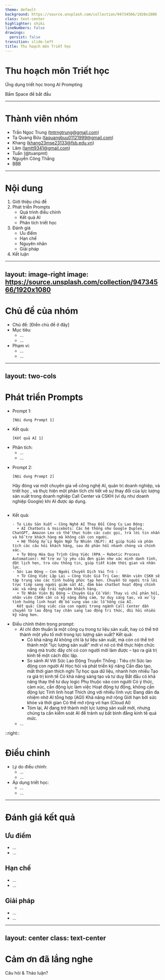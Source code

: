 ```yaml
---
theme: default
background: https://source.unsplash.com/collection/94734566/1920x1080
class: text-center
highlighter: shiki
lineNumbers: false
drawings:
  persist: false
transition: slide-left
title: Thu hoạch môn Triết học
---
```


# Thu hoạch môn Triết học
Ứng dụng triết học trong AI Prompting

<div class="pt-12">
  <span @click="$slidev.nav.next" class="px-2 py-1 rounded cursor-pointer" hover="bg-white bg-opacity-10">
    Bấm Space để bắt đầu <carbon:arrow-right class="inline"/>
  </span>
</div>

---

# Thành viên nhóm

<v-clicks>

- Trần Ngọc Trung (tntrngtrung@gmail.com)
- Tạ Quang Bửu (taquangbuu01121999@gmail.com)
- Khang (khang23mse23133@fsb.edu.vn)
- Lâm (lamtt9341@gmail.com)
- Tuấn (@tuanpmt)
- Nguyễn Công Thắng
- BBB

</v-clicks>

---

# Nội dung

<v-clicks>

1. Giới thiệu chủ đề
2. Phát triển Prompts
   - Quá trình điều chỉnh
   - Kết quả AI
   - Phân tích triết học
3. Đánh giá
   - Ưu điểm
   - Hạn chế
   - Nguyên nhân
   - Giải pháp
4. Kết luận

</v-clicks>

---
layout: image-right
image: https://source.unsplash.com/collection/94734566/1920x1080
---

# Chủ đề của nhóm

<v-clicks>

- Chủ đề: [Điền chủ đề ở đây]
- Mục tiêu:
  - ...
  - ...
- Phạm vi:
  - ...
  - ...

</v-clicks>

---
layout: two-cols
---

# Phát triển Prompts

<v-clicks>

- Prompt 1:
  ```
  [Nội dung Prompt 1]
  ```
- Kết quả:
  ```
  [Kết quả AI 1]
  ```
- Phân tích:
  - ...
  - ...

</v-clicks>

<v-clicks>

- Prompt 2:
  ```
  [Nội dung Prompt 2]
  ```
  Hãy đóng vai một chuyên gia về công nghệ AI, quản trị doanh nghiệp, và triết học , và thực hiện một phân tích chi tiết về sự thay đổi của lực lượng sản xuất trong doanh nghiệp Call Center và CSKH (ví dụ như doanh nghiệp Google) khi AI được áp dụng.
  ```
- Kết quả:
  ```
  - Tư Liệu Sản Xuất – Công Nghệ AI Thay Đổi Công Cụ Lao Động:
    + AI Chatbots & Voicebots: Các hệ thống như Google Duplex, ChatGPT, Amazon Lex có thể thực hiện các cuộc gọi, trả lời tin nhắn và hỗ trợ khách hàng mà không cần con người.
    + Hệ Thống Xử Lý Ngôn Ngữ Tự Nhiên (NLP): AI giúp hiểu và phân tích các câu hỏi khách hàng, sau đó phản hồi nhanh chóng và chính xác.
    + Tự Động Hóa Quy Trình Công Việc (RPA – Robotic Process Automation): Hỗ trợ xử lý yêu cầu đơn giản như xác minh danh tính, đặt lịch hẹn, tra cứu thông tin, giúp tiết kiệm thời gian và nhân lực.
  - Sức Lao Động – Con Người Chuyển Dịch Vai Trò :
    + Từ Công Việc Lặp Lại → Công Việc Giá Trị Cao: Nhân viên CSKH sẽ tập trung vào các tình huống phức tạp hơn. Chuyển từ người trả lời trực tiếp sang người giám sát AI, đảm bảo chatbot hoạt động chính xác và nâng cấp trải nghiệm khách hàng.
    + Từ Nhân Viên Bị Động → Chuyên Gia Cố Vấn: Thay vì chỉ phản hồi, nhân viên CSKH cần có kỹ năng đồng cảm, tư duy sáng tạo, và xử lý tình huống linh hoạt để bổ sung vào các lỗ hổng của AI.
    Kết quả: Công việc của con người trong ngành Call Center dần chuyển từ lao động tay chân sang lao động tri thức, đòi hỏi nhiều kỹ năng hơn.
  ```
- Điều chỉnh thêm trong prompt:
  - AI chỉ đơn thuần là một công cụ trong tư liệu sản xuất, hay có thể trở thành một yếu tố mới trong lực lượng sản xuất?
    Kết quả:
      + Có khả năng AI không chỉ là tư liệu sản xuất, mà còn có thể trở thành một "lực lượng sản xuất" mới vì nó có thể thực hiện chức năng mà trước đây chỉ có con người mới làm được – tạo ra giá trị kinh tế một cách độc lập.
      + So sánh AI Với Sức Lao Động Truyền Thống :
          Tiêu chí	                      Sức lao động con người	                      AI
          Học hỏi và phát triển kỹ năng	  Cần đào tạo, mất thời gian thích nghi	        Tự học qua dữ liệu, nhanh hơn nhiều
          Tạo ra giá trị kinh tế	        Có khả năng sáng tạo và tư duy	              Bắt đầu có khả năng thay thế tư duy logic
          Phụ thuộc vào con người	        Có ý thức, cảm xúc, cần động lực làm việc	    Hoạt động tự động, không cần động lực
          Tính linh hoạt	                Thích ứng với nhiều lĩnh vực	                Đang dần đa nhiệm nhờ AI tổng hợp (AGI)
          Khả năng mở rộng	              Giới hạn bởi sức khỏe và thời gian	          Có thể mở rộng vô hạn (Cloud AI)
      + Tóm lại, AI đang trở thành một lực lượng sản xuất mới, nhưng chúng ta cần kiểm soát AI để tránh sự bất bình đẳng kinh tế quá mức.  
  - ...

</v-clicks>

::right::

<v-clicks>

# Điều chỉnh

- Lý do điều chỉnh:
  - ...
  - ...
- Áp dụng triết học:
  - ...
  - ...

</v-clicks>

---

# Đánh giá kết quả

<v-clicks>

## Ưu điểm
- ...
- ...

## Hạn chế
- ...
- ...

## Giải pháp
- ...
- ...

</v-clicks>

---
layout: center
class: text-center
---

# Cảm ơn đã lắng nghe
Câu hỏi & Thảo luận?
